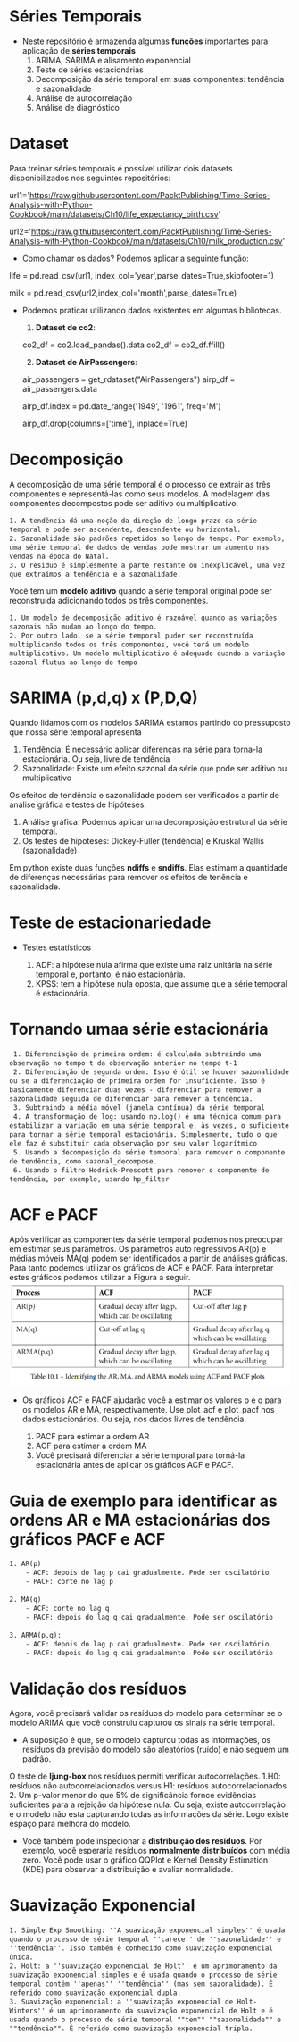 # Séries Temporais

- Neste repositório é armazenda algumas **funções** importantes para aplicação de **séries temporais**
  1. ARIMA, SARIMA e alisamento exponencial
  2. Teste de séries estacionárias
  3. Decomposição da série temporal em suas componentes: tendência e sazonalidade
  4. Análise de autocorrelação
  5. Análise de diagnóstico

# Dataset

Para treinar séries temporais é possível utilizar dois datasets disponibilizados nos seguintes repositórios:

url1='https://raw.githubusercontent.com/PacktPublishing/Time-Series-Analysis-with-Python-Cookbook/main/datasets/Ch10/life_expectancy_birth.csv'

url2='https://raw.githubusercontent.com/PacktPublishing/Time-Series-Analysis-with-Python-Cookbook/main/datasets/Ch10/milk_production.csv'

 - Como chamar os dados? Podemos aplicar a seguinte função:

  life = pd.read_csv(url1, index_col='year',parse_dates=True,skipfooter=1)

  milk = pd.read_csv(url2,index_col='month',parse_dates=True)
                   
- Podemos praticar utilizando dados existentes em algumas bibliotecas.

  1. **Dataset de co2**:  
  
  co2_df = co2.load_pandas().data
  co2_df = co2_df.ffill()

  2. **Dataset de AirPassengers**:
  
  air_passengers = get_rdataset("AirPassengers")
  airp_df = air_passengers.data
  
  airp_df.index = pd.date_range('1949', '1961', freq='M')
  
  airp_df.drop(columns=['time'], inplace=True)                  

# Decomposição

A decomposição de uma série temporal é o processo de extrair as três componentes e representá-las como seus modelos. A modelagem das componentes decompostos pode ser aditivo ou multiplicativo.

    1. A tendência dá uma noção da direção de longo prazo da série temporal e pode ser ascendente, descendente ou horizontal.
    2. Sazonalidade são padrões repetidos ao longo do tempo. Por exemplo, uma série temporal de dados de vendas pode mostrar um aumento nas vendas na época do Natal.
    3. O residuo é simplesmente a parte restante ou inexplicável, uma vez que extraímos a tendência e a sazonalidade.

Você tem um **modelo aditivo** quando a série temporal original pode ser reconstruída adicionando todos os três componentes.

    1. Um modelo de decomposição aditivo é razoável quando as variações sazonais não mudam ao longo do tempo. 
    2. Por outro lado, se a série temporal puder ser reconstruída multiplicando todos os três componentes, você terá um modelo multiplicativo. Um modelo multiplicativo é adequado quando a variação sazonal flutua ao longo do tempo    

# SARIMA (p,d,q) x (P,D,Q)

Quando lidamos com os modelos SARIMA estamos partindo do pressuposto que nossa série temporal apresenta

  1. Tendência: É necessário aplicar diferenças na série para torna-la estacionária. Ou seja, livre de tendência
  2. Sazonalidade: Existe um efeito sazonal da série que pode ser aditivo ou multiplicativo
  
Os efeitos de tendência e sazonalidade podem ser verificados a partir de análise gráfica e testes de hipóteses.

  1. Análise gráfica: Podemos aplicar uma decomposição estrutural da série temporal.
  2. Os testes de hipoteses: Dickey-Fuller (tendência) e Kruskal Wallis (sazonalidade)
  
 Em python existe duas funções **ndiffs** e **sndiffs**. Elas estimam a quantidade de diferenças necessárias para remover os efeitos de tenência e sazonalidade.
  
 # Teste de estacionariedade
 
 * Testes estatísticos
 
    1.  ADF: a hipótese nula afirma que existe uma raiz unitária na série temporal e, portanto, é não estacionária. 
    2.  KPSS: tem a hipótese nula oposta, que assume que a série temporal é estacionária.  
  

# Tornando umaa série estacionária

     1. Diferenciação de primeira ordem: é calculada subtraindo uma observação no tempo t da observação anterior no tempo t-1
     2. Diferenciação de segunda ordem: Isso é útil se houver sazonalidade ou se a diferenciação de primeira ordem for insuficiente. Isso é basicamente diferenciar duas vezes - diferenciar para remover a sazonalidade seguida de diferenciar para remover a tendência.
     3. Subtraindo a média móvel (janela contínua) da série temporal 
     4. A transformação de log: usando np.log() é uma técnica comum para estabilizar a variação em uma série temporal e, às vezes, o suficiente para tornar a série temporal estacionária. Simplesmente, tudo o que ele faz é substituir cada observação por seu valor logarítmico
     5. Usando a decomposição da série temporal para remover o componente de tendência, como sazonal_decompose. 
     6. Usando o filtro Hodrick-Prescott para remover o componente de tendência, por exemplo, usando hp_filter


  # ACF e PACF 
  
Após verificar as componentes da série temporal podemos nos preocupar em estimar seus parâmetros. Os parâmetros auto regressivos AR(p) e médias móveis MA(q) podem
ser identificados a partir de  análises gráficas. Para tanto podemos utilizar os gráficos de ACF e PACF. Para interpretar estes gráficos podemos utilizar a Figura a seguir.
![(1-3) Curriculo_saul_dnc.jpg](https://github.com/StunKnife/Time_Series/blob/main/guia_PACF_ACF.png)

 * Os gráficos ACF e PACF ajudarão você a estimar os valores p e q para os modelos AR e MA, respectivamente. Use plot_acf e plot_pacf nos dados estacionários. Ou seja, nos dados livres de tendência.

    1. PACF para estimar a ordem AR 
    2. ACF para estimar a ordem MA
    3. Você precisará diferenciar a série temporal para torná-la estacionária antes de aplicar os gráficos ACF e PACF.

# Guia de exemplo para identificar as ordens AR e MA estacionárias dos gráficos PACF e ACF
    1. AR(p)
        - ACF: depois do lag p cai gradualmente. Pode ser oscilatório
        - PACF: corte no lag p

    2. MA(q)
        - ACF: corte no lag q
        - PACF: depois do lag q cai gradualmente. Pode ser oscilatório

    3. ARMA(p,q): 
        - ACF: depois do lag p cai gradualmente. Pode ser oscilatório
        - PACF: depois do lag q cai gradualmente. Pode ser oscilatório

  
  # Validação dos resíduos
  
Agora, você precisará validar os resíduos do modelo para determinar se o modelo ARIMA que você construiu capturou os sinais na série temporal.
  - A suposição é que, se o modelo capturou todas as informações, os resíduos da previsão do modelo são aleatórios (ruído) e não seguem um padrão. 

O teste de **ljung-box** nos resíduos permiti verificar autocorrelações.
  1.H0: resíduos não autocorrelacionados    versus    H1: resíduos autocorrelacionados
  2. Um p-valor menor do que 5% de significância fornce evidências suficientes para a rejeição da hipótese nula. Ou seja, existe autocorrelação e o modelo não esta capturando todas as informações da série. Logo existe espaço para melhora do modelo.

- Você também pode inspecionar a **distribuição dos resíduos**. Por exemplo, você esperaria resíduos **normalmente distribuídos** com média zero. Você pode usar o gráfico QQPlot e Kernel Density Estimation (KDE) para observar a distribuição e avaliar normalidade. 

# Suavização Exponencial

    1. Simple Exp Smoothing: ''A suavização exponencial simples'' é usada quando o processo de série temporal ''carece'' de ''sazonalidade'' e ''tendência''. Isso também é conhecido como suavização exponencial única.
    2. Holt: a ''suavização exponencial de Holt'' é um aprimoramento da suavização exponencial simples e é usada quando o processo de série temporal contém ''apenas'' ''tendência'' (mas sem sazonalidade). É referido como suavização exponencial dupla.
    3. Suavização exponencial: a ''suavização exponencial de Holt-Winters'' é um aprimoramento da suavização exponencial de Holt e é usada quando o processo de série temporal ""tem"" ""sazonalidade"" e ""tendência"". É referido como suavização exponencial tripla.
